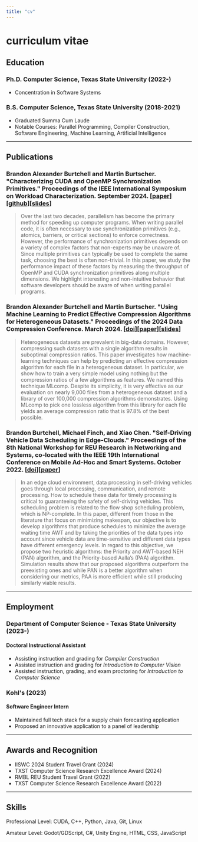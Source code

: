 ```yaml
---
title: "cv"
---
```


# curriculum vitae

## Education

### Ph.D. Computer Science, Texas State University (2022-)

- Concentration in Software Systems

### B.S. Computer Science, Texas State University (2018-2021)

- Graduated Summa Cum Laude
- Notable Courses: Parallel Programming, Compiler Construction, Software Engineering, Machine Learning, Artificial Intelligence

***

## Publications

### Brandon Alexander Burtchell and Martin Burtscher. "Characterizing CUDA and OpenMP Synchronization Primitives." Proceedings of the IEEE International Symposium on Workload Characterization. September 2024. [[paper](./pdf/2024-09-characterizing-cuda-and-openmp-synchronization-primitives.pdf)][[github](https://github.com/burtscher/SyncPerformance)][[slides](./pdf/2024-09-characterizing-cuda-and-openmp-synchronization-primitives-slides.pptx)]

>Over the last two decades, parallelism has become the primary method for speeding up computer programs. When writing parallel code, it is often necessary to use synchronization primitives (e.g., atomics, barriers, or critical sections) to enforce correctness. However, the performance of synchronization primitives depends on a variety of complex factors that non-experts may be unaware of. Since multiple primitives can typically be used to complete the same task, choosing the best is often non-trivial. In this paper, we study the performance impact of these factors by measuring the throughput of OpenMP and CUDA synchronization primitives along multiple dimensions. We highlight interesting and non-intuitive behavior that software developers should be aware of when writing parallel programs.

### Brandon Alexander Burtchell and Martin Burtscher. "Using Machine Learning to Predict Effective Compression Algorithms for Heterogeneous Datasets." Proceedings of the 2024 Data Compression Conference. March 2024. [[doi](https://doi.org/10.1109/DCC58796.2024.00026)][[paper](./pdf/2024-03-mlcomp.pdf)][[slides](./pdf/2024-03-mlcomp-slides.pdf)]

>Heterogeneous datasets are prevalent in big-data domains. However, compressing such datasets with a single algorithm results in suboptimal compression ratios. This paper investigates how machine-learning techniques can help by predicting an effective compression algorithm for each file in a heterogeneous dataset. In particular, we show how to train a very simple model using nothing but the compression ratios of a few algorithms as features. We named this technique MLcomp. Despite its simplicity, it is very effective as our evaluation on nearly 9,000 files from a heterogeneous dataset and a library of over 100,000 compression algorithms demonstrates. Using MLcomp to pick one lossless algorithm from this library for each file yields an average compression ratio that is 97.8% of the best possible. 

### Brandon Burtchell, Michael Finch, and Xiao Chen. "Self-Driving Vehicle Data Scheduling in Edge-Clouds." Proceedings of the 8th National Workshop for REU Research in Networking and Systems, co-located with the IEEE 19th International Conference on Mobile Ad-Hoc and Smart Systems. October 2022. [[doi](https://doi.org/10.1109/MASS56207.2022.00099)][[paper](./pdf/2022-10-self-driving-vehicle-data-scheduling-in-edge-clouds.pdf)]

>In an edge cloud environment, data processing in self-driving vehicles goes through local processing, communication, and remote processing. How to schedule these data for timely processing is critical to guaranteeing the safety of self-driving vehicles. This scheduling problem is related to the flow shop scheduling problem, which is NP-complete. In this paper, different from those in the literature that focus on minimizing makespan, our objective is to develop algorithms that produce schedules to minimize the average waiting time AWT and by taking the priorities of the data types into account since vehicle data are time-sensitive and different data types have different emergency levels. In regard to this objective, we propose two heuristic algorithms: the Priority and AWT-based NEH (PAN) algorithm, and the Priority-based Aalla’s (PAA) algorithm. Simulation results show that our proposed algorithms outperform the preexisting ones and while PAN is a better algorithm when considering our metrics, PAA is more efficient while still producing similarly viable results.

***

## Employment

### Department of Computer Science - Texas State University (2023-)

#### Doctoral Instructional Assistant

- Assisting instruction and grading for *Compiler Construction*
- Assisted instruction and grading for *Introduction to Computer Vision*
- Assisted instruction, grading, and exam proctoring for *Introduction to Computer Science*

### Kohl's (2023)

#### Software Engineer Intern

- Maintained full tech stack for a supply chain forecasting application
- Proposed an innovative application to a panel of leadership

***

## Awards and Recognition

- IISWC 2024 Student Travel Grant (2024)
- TXST Computer Science Research Excellence Award (2024)
- RMBL REU Student Travel Grant (2022)
- TXST Computer Science Research Excellence Award (2022)

***

## Skills

Professional Level: CUDA, C++, Python, Java, Git, Linux

Amateur Level: Godot/GDScript, C#, Unity Engine, HTML, CSS, JavaScript
